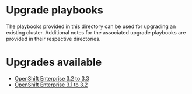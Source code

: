 # Upgrade playbooks
The playbooks provided in this directory can be used for upgrading an existing
cluster. Additional notes for the associated upgrade playbooks are
provided in their respective directories.

# Upgrades available
- [OpenShift Enterprise 3.2 to 3.3](v3_3/README.md)
- [OpenShift Enterprise 3.1 to 3.2](v3_2/README.md)
